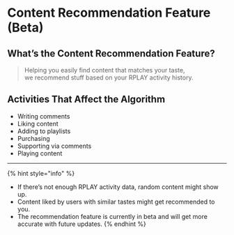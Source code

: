 # Content Recommendation Feature (Beta)

## What’s the Content Recommendation Feature?

> Helping you easily find content that matches your taste,  
> we recommend stuff based on your RPLAY activity history.

## Activities That Affect the Algorithm

* Writing comments
* Liking content
* Adding to playlists
* Purchasing
* Supporting via comments
* Playing content

***

{% hint style="info" %}
* If there’s not enough RPLAY activity data, random content might show up.
* Content liked by users with similar tastes might get recommended to you.
* The recommendation feature is currently in beta and will get more accurate with future updates.
{% endhint %}
